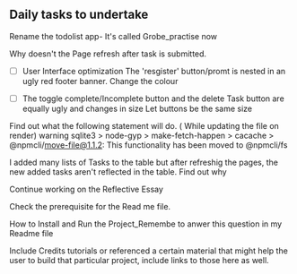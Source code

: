 ## Daily tasks to undertake

Rename the todolist app- It's called Grobe_practise now

Why doesn't the Page refresh after task is submitted.

- [ ] User Interface optimization
The 'resgister' button/promt is nested in an ugly red footer banner. Change the colour 

- [ ] The toggle complete/Incomplete button and the delete Task button are equally ugly and changes in size 
 Let buttons be the same size 

 Find out what the following statement will do. ( While updating the file on render)
 warning sqlite3 > node-gyp > make-fetch-happen > cacache > @npmcli/move-file@1.1.2:
 This functionality has been moved to @npmcli/fs

 I added many lists of Tasks to the table but after refreshig the pages, 
 the new added tasks aren't reflected in the table. Find out why

 Continue working on the Reflective Essay

 Check the prerequisite for the Read me file.

 How to Install and Run the Project_Remembe to anwer this question in my Readme file

 Include Credits
tutorials or referenced a certain material that might help the user to build that particular project, include links to those here as well.